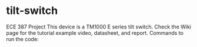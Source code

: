 # tilt-switch
ECE 387 Project
This device is a TM1000 E series tilt switch.
Check the Wiki page for the tutorial example video, datasheet, and report.
Commands to run the code:
